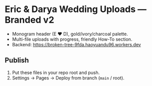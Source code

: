 # Eric & Darya Wedding Uploads — Branded v2
- Monogram header (E ♥ D), gold/ivory/charcoal palette.
- Multi-file uploads with progress, friendly How-To section.
- Backend: https://broken-tree-9fda.haoyuandu96.workers.dev

## Publish
1) Put these files in your repo root and push.
2) Settings → Pages → Deploy from branch (`main` / root).
